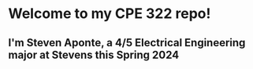 # Welcome to my CPE 322 repo!
## I'm Steven Aponte, a 4/5 Electrical Engineering major at Stevens this Spring 2024
